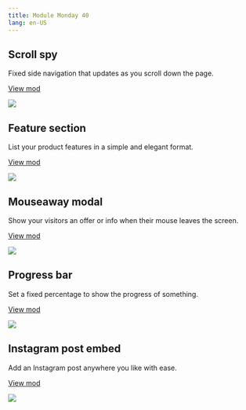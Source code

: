 ```yaml
---
title: Module Monday 40
lang: en-US
---
```


## Scroll spy

Fixed side navigation that updates as you scroll down the page.

<a class="btn btn-sm" href="https://anymod.com/mod/scroll-spy-dkrmoo?v=20">View mod</a>

<a href="https://anymod.com/mod/scroll-spy-dkrmoo?v=20">
  <img src="https://res.cloudinary.com/component/image/upload/v1558302811/scrollspy_aiax7b.gif"/>
</a>

## Feature section

List your product features in a simple and elegant format.

<a class="btn btn-sm" href="https://anymod.com/mod/feature-section-mlnkdm?h1=49&h2=100&v=35">View mod</a>

<a href="https://anymod.com/mod/feature-section-mlnkdm?h1=49&h2=100&v=35">
  <img src="https://res.cloudinary.com/component/image/upload/v1558302810/features_sqw8bs.png"/>
</a>

## Mouseaway modal

Show your visitors an offer or info when their mouse leaves the screen.

<a class="btn btn-sm" href="https://anymod.com/mod/mouseaway-popup-bambna?v=20&preview=lorem">View mod</a>

<a href="https://anymod.com/mod/mouseaway-popup-bambna?v=20&preview=lorem">
  <img src="https://res.cloudinary.com/component/image/upload/v1558302810/mouseaway_ibnonr.gif"/>
</a>

## Progress bar

Set a fixed percentage to show the progress of something.

<a class="btn btn-sm" href="https://anymod.com/mod/progress-bar-oraond">View mod</a>

<a href="https://anymod.com/mod/progress-bar-oraond">
  <img src="https://res.cloudinary.com/component/image/upload/v1558302810/progress_zsdwzu.gif"/>
</a>

## Instagram post embed

Add an Instagram post anywhere you like with ease.

<a class="btn btn-sm" href="https://anymod.com/mod/orlmm?v=20">View mod</a>

<a href="https://anymod.com/mod/orlmm?v=20">
  <img src="https://res.cloudinary.com/component/image/upload/v1558302810/instagram_pnwo7d.png"/>
</a>
